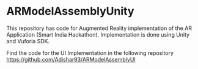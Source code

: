 # ARModelAssemblyUnity
This repository has code for Augmented Reality implementation
of the AR Application (Smart India Hackathon).
Implementation is done using Unity and Vuforia SDK.

Find the code for the UI Implementation in the following repository
https://github.com/Adishar93/ARModelAssemblyUI

